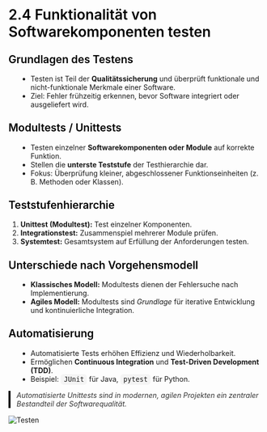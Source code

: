 # 2.4 Funktionalität von Softwarekomponenten testen

<html>
<head>
<style>
h1, h2, h3 {
  color: #000;
  font-weight: 600;
  margin-top: 1.2em;
}
code {
  background: #f4f4f4;
  padding: 3px 6px;
  border-radius: 6px;
  font-size: 0.95em;
}
ul {
  margin-left: 20px;
}
blockquote {
  border-left: 4px solid #000;
  padding-left: 12px;
  color: #333;
  margin: 15px 0;
  font-style: italic;
}
</style>
</head>
<body>


<h2>Grundlagen des Testens</h2>
<ul>
  <li>Testen ist Teil der <strong>Qualitätssicherung</strong> und überprüft funktionale und nicht-funktionale Merkmale einer Software.</li>
  <li>Ziel: Fehler frühzeitig erkennen, bevor Software integriert oder ausgeliefert wird.</li>
</ul>

<h2>Modultests / Unittests</h2>
<ul>
  <li>Testen einzelner <strong>Softwarekomponenten oder Module</strong> auf korrekte Funktion.</li>
  <li>Stellen die <strong>unterste Teststufe</strong> der Testhierarchie dar.</li>
  <li>Fokus: Überprüfung kleiner, abgeschlossener Funktionseinheiten (z. B. Methoden oder Klassen).</li>
</ul>

<h2>Teststufenhierarchie</h2>
<ol>
  <li><strong>Unittest (Modultest):</strong> Test einzelner Komponenten.</li>
  <li><strong>Integrationstest:</strong> Zusammenspiel mehrerer Module prüfen.</li>
  <li><strong>Systemtest:</strong> Gesamtsystem auf Erfüllung der Anforderungen testen.</li>
</ol>

<h2>Unterschiede nach Vorgehensmodell</h2>
<ul>
  <li><strong>Klassisches Modell:</strong> Modultests dienen der Fehlersuche nach Implementierung.</li>
  <li><strong>Agiles Modell:</strong> Modultests sind <em>Grundlage</em> für iterative Entwicklung und kontinuierliche Integration.</li>
</ul>

<h2>Automatisierung</h2>
<ul>
  <li>Automatisierte Tests erhöhen Effizienz und Wiederholbarkeit.</li>
  <li>Ermöglichen <strong>Continuous Integration</strong> und <strong>Test-Driven Development (TDD)</strong>.</li>
  <li>Beispiel: <code>JUnit</code> für Java, <code>pytest</code> für Python.</li>
</ul>

<blockquote>
Automatisierte Unittests sind in modernen, agilen Projekten ein zentraler Bestandteil der Softwarequalität.
</blockquote>


![Testen](/Softwarekomponententesten/testen.png)

</body>
</html>

